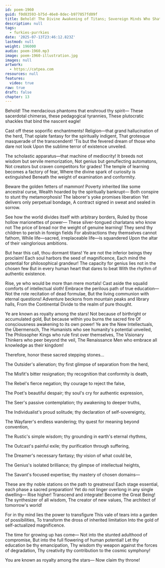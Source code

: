 ```yaml
---
id: poem-1960
guid: f0d83593-b75d-46e8-8dec-b977857fd09f
title: Behold! The Divine Awakening of Titans; Sovereign Minds Who Shatter the Chains of Mediocrity and Ascend as Philosopher Kings, Übermensch, Visionary Architects of Tomorrow's World
description: null
tags:
  - furkies-purrkies
date: '2025-07-13T23:46:12.823Z'
lastmod: null
weight: 196000
audio: poem-1960.mp3
image: poem-1960-illustration.jpg
images: null
artwork:
  - https://catpea.com
resources: null
features:
  video: true
raw: true
draft: false
chapter: 13
---
```


Behold! The mendacious phantoms that enshroud thy spirit—
These sacerdotal chimeras, these pedagogical tyrannies,
These plutocratic shackles that bind the nascent eagle!

Cast off these soporific enchantments!
Religion—that grand hallucination of the herd,
That opiate fantasy for the spiritually indigent,
That grotesque masquerade of the transcendent!
'Tis but the fevered dream of those who dare not look
Upon the sublime terror of existence unveiled.

The scholastic apparatus—that machine of mediocrity!
It breeds not wisdom but servile memorization,
Not genius but genuflecting automatons,
Not creators but craven competitors for grades!
The temple of learning becomes a factory of fear,
Where the divine spark of curiosity is extinguished
Beneath the weight of examination and conformity.

Beware the golden fetters of mammon!
Poverty inherited like some ancestral curse,
Wealth hoarded by the spiritually bankrupt—
Both conspire to stunt thy metamorphosis!
The laborer's yoke promises liberation
Yet delivers only perpetual bondage,
A contract signed in sweat and sealed in sorrow.

See how the world divides itself with arbitrary borders,
Ruled by those hollow marionettes of power—
These silver-tongued charlatans who know not
The price of bread nor the weight of genuine learning!
They send thy children to perish in foreign fields
For abstractions they themselves cannot fathom,
While life—sacred, irreplaceable life—is squandered
Upon the altar of their vainglorious ambitions.

But hear this call, thou dormant titans!
Ye are not the inferior beings they proclaim!
Each soul harbors the seed of magnificence,
Each mind the potential for philosophical grandeur!
The capacity for genius lies not in the chosen few
But in every human heart that dares to beat
With the rhythm of authentic existence.

Rise, ye who would be more than mere mortals!
Cast aside the squalid comforts of intellectual sloth!
Embrace the perilous path of true education—
Not the rote recitation of dead formulae,
But the living communion with eternal questions!
Adventure beckons from mountain peaks and library halls,
From the Continental Divide to the realm of pure thought.

Ye are known as royalty among the stars!
Not because of birthright or accumulated gold,
But because within you burns the sacred fire
Of consciousness awakening to its own power!
Ye are the New Intellectuals, the Übermensch,
The Humanists who see humanity's potential unveiled,
The Philosopher Kings who rule first over themselves,
The Visionary Thinkers who peer beyond the veil,
The Renaissance Men who embrace all knowledge as their kingdom!

Therefore, honor these sacred stepping stones...

The Outsider's alienation;
thy first glimpse of separation from the herd,

The Misfit's bitter resignation;
thy recognition that conformity is death,

The Rebel's fierce negation;
thy courage to reject the false,

The Poet's beautiful despair;
thy soul's cry for authentic expression,

The Seer's passive contemplation;
thy awakening to deeper truths,

The Individualist's proud solitude;
thy declaration of self-sovereignty,

The Wayfarer's endless wandering;
thy quest for meaning beyond convention,

The Rustic's simple wisdom;
thy grounding in earth's eternal rhythms,

The Outcast's painful exile;
thy purification through suffering,

The Dreamer's necessary fantasy;
thy vision of what could be,

The Genius's isolated brilliance;
thy glimpse of intellectual heights,

The Savant's focused expertise;
thy mastery of chosen domains—


These are thy noble stations on the path to greatness!
Each stage essential, each phase a sacred preparation!
Yet do not linger overlong in any single dwelling—
Rise higher! Transcend and integrate! Become the Great Being!
The synthesizer of all wisdom,
The creator of new values,
The architect of tomorrow's world!

For in thy mind lies the power to transfigure
This vale of tears into a garden of possibilities,
To transform the dross of inherited limitation
Into the gold of self-actualized magnificence.

The time for growing up has come—
Not into the stunted adulthood of compromise,
But into the full flowering of human potential!
Let thy education be thy emancipation,
Thy wisdom thy weapon against the forces of degradation,
Thy creativity thy contribution to the cosmic symphony!

You are known as royalty among the stars—
Now claim thy throne!
